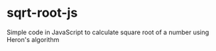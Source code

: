 # sqrt-root-js
 Simple code in JavaScript to calculate square root of a number using Heron's algorithm
